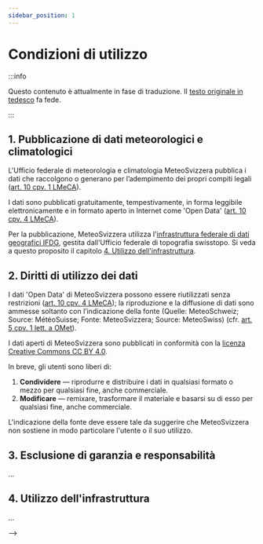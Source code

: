 ```yaml
---
sidebar_position: 1
---
```


# Condizioni di utilizzo

:::info

Questo contenuto è attualmente in fase di traduzione. Il [testo originale in tedesco](https://opendatadocs.meteoswiss.ch/de/general/terms-of-use) fa fede.

:::

## 1. Pubblicazione di dati meteorologici e climatologici

L'Ufficio federale di meteorologia e climatologia MeteoSvizzera pubblica i dati che raccolgono o generano per l’adempimento dei propri compiti legali ([art. 10 cpv. 1 LMeCA](https://www.fedlex.admin.ch/eli/cc/2023/682/it#art_10)).

I dati sono pubblicati gratuitamente, tempestivamente, in forma leggibile elettronicamente e in formato aperto in Internet come 'Open Data' ([art. 10 cpv. 4 LMeCA](https://www.fedlex.admin.ch/eli/cc/2023/682/de#art_10)).

Per la pubblicazione, MeteoSvizzera utilizza l'[infrastruttura federale di dati geografici IFDG](https://www.geo.admin.ch/it/colophon-responsabilita-e-contatti), gestita dall'Ufficio federale di topografia swisstopo. Si veda a questo proposito il capitolo [4. Utilizzo dell'infrastruttura](#4-utilizzo-dell-infrastruttura).


## 2. Diritti di utilizzo dei dati
I dati 'Open Data' di MeteoSvizzera possono essere riutilizzati senza restrizioni ([art. 10 cpv. 4 LMeCA](https://www.fedlex.admin.ch/eli/cc/2023/682/it#art_10)); la riproduzione e la diffusione di dati sono ammesse soltanto con l’indicazione della fonte (Quelle: MeteoSchweiz; Source: MétéoSuisse; Fonte: MeteoSvizzera; Source: MeteoSwiss) (cfr. [art. 5 cpv. 1 lett. a OMet](https://www.fedlex.admin.ch/eli/cc/2024/452/it#art_5)). 

I dati aperti di MeteoSvizzera sono pubblicati in conformità con la [licenza Creative Commons CC BY 4.0](https://creativecommons.org/licenses/by/4.0/deed.it).

<!-- TODO: inserire ![Logo CC-BY](/docs/assets/img/ccby.png) -->

In breve, gli utenti sono liberi di:
1. **Condividere** — riprodurre e distribuire i dati in qualsiasi formato o mezzo per qualsiasi fine, anche commerciale.
2. **Modificare** — remixare, trasformare il materiale e basarsi su di esso per qualsiasi fine, anche commerciale.

L'indicazione della fonte deve essere tale da suggerire che MeteoSvizzera non sostiene in modo particolare l'utente o il suo utilizzo.


## 3. Esclusione di garanzia e responsabilità
...


## 4. Utilizzo dell'infrastruttura
...

-->
